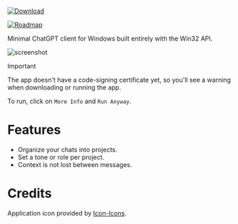 [![Download](https://img.shields.io/github/v/release/gpt32/application?sort=semver&style=for-the-badge&logo=github&label=Download%20Exe)](https://github.com/gpt32/application/releases/latest/download/gpt32.exe)

[![Roadmap](https://img.shields.io/github/milestones/progress-percent/GPT32/application/1?style=for-the-badge&logo=rocket&logoColor=white&label=View+the+Roadmap)](https://github.com/GPT32/application/milestones)

Minimal ChatGPT client for Windows built entirely with the Win32 API.

![screenshot](../assets/demo.gif)

> [!IMPORTANT]
> The app doesn't have a code-signing certificate yet, so you'll see a warning when downloading or running the app.
>
> To run, click on `More Info` and `Run Anyway`.

# Features

- Organize your chats into projects.
- Set a tone or role per project.
- Context is not lost between messages.

# Credits

Application icon provided by [Icon-Icons](https://icon-icons.com/icon/book-address-education-bookmark-business-agenda-notebook/267267).
